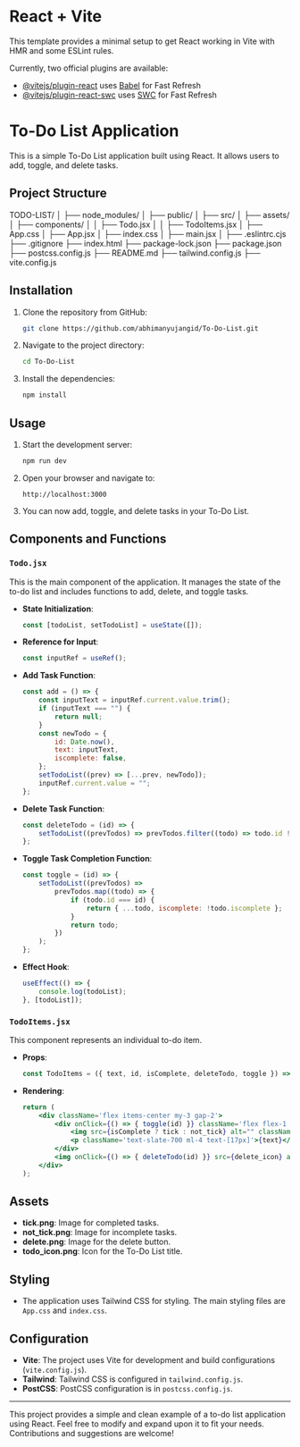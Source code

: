 # React + Vite

This template provides a minimal setup to get React working in Vite with HMR and some ESLint rules.

Currently, two official plugins are available:

- [@vitejs/plugin-react](https://github.com/vitejs/vite-plugin-react/blob/main/packages/plugin-react/README.md) uses [Babel](https://babeljs.io/) for Fast Refresh
- [@vitejs/plugin-react-swc](https://github.com/vitejs/vite-plugin-react-swc) uses [SWC](https://swc.rs/) for Fast Refresh
# To-Do List Application

This is a simple To-Do List application built using React. It allows users to add, toggle, and delete tasks.

## Project Structure

TODO-LIST/
│
├── node_modules/
│
├── public/
│
├── src/
│ ├── assets/
│ ├── components/
│ │ ├── Todo.jsx
│ │ ├── TodoItems.jsx
│ ├── App.css
│ ├── App.jsx
│ ├── index.css
│ ├── main.jsx
│
├── .eslintrc.cjs
├── .gitignore
├── index.html
├── package-lock.json
├── package.json
├── postcss.config.js
├── README.md
├── tailwind.config.js
├── vite.config.js


## Installation

1. Clone the repository from GitHub:
    ```sh
    git clone https://github.com/abhimanyujangid/To-Do-List.git
    ```

2. Navigate to the project directory:
    ```sh
    cd To-Do-List
    ```

3. Install the dependencies:
    ```sh
    npm install
    ```

## Usage

1. Start the development server:
    ```sh
    npm run dev
    ```

2. Open your browser and navigate to:
    ```
    http://localhost:3000
    ```

3. You can now add, toggle, and delete tasks in your To-Do List.

## Components and Functions

### `Todo.jsx`
This is the main component of the application. It manages the state of the to-do list and includes functions to add, delete, and toggle tasks.

- **State Initialization**:
    ```jsx
    const [todoList, setTodoList] = useState([]);
    ```

- **Reference for Input**:
    ```jsx
    const inputRef = useRef();
    ```

- **Add Task Function**:
    ```jsx
    const add = () => {
        const inputText = inputRef.current.value.trim();
        if (inputText === "") {
            return null;
        }
        const newTodo = {
            id: Date.now(),
            text: inputText,
            iscomplete: false,
        };
        setTodoList((prev) => [...prev, newTodo]);
        inputRef.current.value = "";
    };
    ```

- **Delete Task Function**:
    ```jsx
    const deleteTodo = (id) => {
        setTodoList((prevTodos) => prevTodos.filter((todo) => todo.id !== id));
    };
    ```

- **Toggle Task Completion Function**:
    ```jsx
    const toggle = (id) => {
        setTodoList((prevTodos) =>
            prevTodos.map((todo) => {
                if (todo.id === id) {
                    return { ...todo, iscomplete: !todo.iscomplete };
                }
                return todo;
            })
        );
    };
    ```

- **Effect Hook**:
    ```jsx
    useEffect(() => {
        console.log(todoList);
    }, [todoList]);
    ```

### `TodoItems.jsx`
This component represents an individual to-do item.

- **Props**:
    ```jsx
    const TodoItems = ({ text, id, isComplete, deleteTodo, toggle }) => { ... }
    ```

- **Rendering**:
    ```jsx
    return (
        <div className='flex items-center my-3 gap-2'>
            <div onClick={() => { toggle(id) }} className='flex flex-1 items-center cursor-pointer'>
                <img src={isComplete ? tick : not_tick} alt="" className='w-7' />
                <p className='text-slate-700 ml-4 text-[17px]'>{text}</p>
            </div>
            <img onClick={() => { deleteTodo(id) }} src={delete_icon} alt="" className='w-3.5 cursor-pointer' />
        </div>
    );
    ```

## Assets

- **tick.png**: Image for completed tasks.
- **not_tick.png**: Image for incomplete tasks.
- **delete.png**: Image for the delete button.
- **todo_icon.png**: Icon for the To-Do List title.

## Styling

- The application uses Tailwind CSS for styling. The main styling files are `App.css` and `index.css`.

## Configuration

- **Vite**: The project uses Vite for development and build configurations (`vite.config.js`).
- **Tailwind**: Tailwind CSS is configured in `tailwind.config.js`.
- **PostCSS**: PostCSS configuration is in `postcss.config.js`.

---

This project provides a simple and clean example of a to-do list application using React. Feel free to modify and expand upon it to fit your needs. Contributions and suggestions are welcome!

